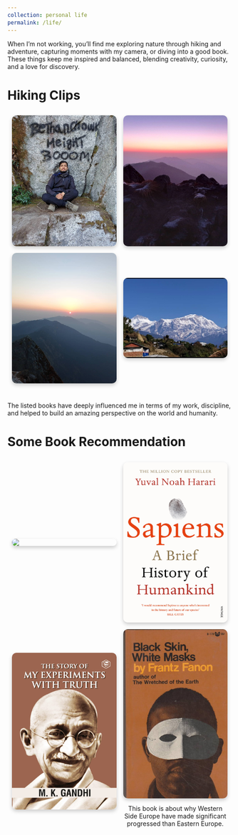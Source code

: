 ```yaml
---
collection: personal life
permalink: /life/
---
```


When I’m not working, you’ll find me exploring nature through hiking and adventure, capturing moments with my camera, or diving into a good book. These things keep me inspired and balanced, blending creativity, curiosity, and a love for discovery.

<h1>Hiking Clips</h1>
<div class="image-grid">
  <!-- Image 1 -->
  <div class="image-item">
    <img src="../images/Narayanthanmy.jpg" alt="Narayanthan">
  </div>
  <!-- Image 2 -->
  <div class="image-item">
    <img src="../images/N1.jpg" alt="Hiking">
   </div>
  <!-- Image 3 -->
  <div class="image-item">
    <img src="../images/n2.jpg" alt="Adventure">
  </div>
  <!-- Image 4 -->
  <div class="image-item">
    <img src="../images/Sikles1.jpg" alt="Sikles">
  </div>
</div>

<style>
  .image-grid {
    display: grid;
    grid-template-columns: repeat(auto-fit, minmax(180px, 1fr)); /* Responsive columns */
    gap: 15px; /* Spacing between images */
    padding: 10px;
  }

  .image-item {
    text-align: center;
    display: flex;
    flex-direction: column; /* Stack image and caption */
    align-items: center;
    justify-content: center;
  }

  .image-item img {
    width: 100%; /* Ensure images fill their container */
    height: auto;
    border-radius: 10px; /* Rounded corners for a modern look */
    box-shadow: 0 4px 8px rgba(0, 0, 0, 0.2); /* Add some shadow for depth */
    transition: transform 0.3s ease, box-shadow 0.3s ease; /* Hover animation */
  }

  .image-item img:hover {
    transform: scale(1.05); /* Slight zoom on hover */
    box-shadow: 0 8px 16px rgba(0, 0, 0, 0.3); /* Enhanced shadow on hover */
  }

  .caption {
    margin-top: 8px; /* Space between the image and caption */
    font-size: 0.9rem; /* Adjust font size for captions */
    color: #555; /* Caption color */
    text-align: center; /* Center the caption */
    word-wrap: break-word; /* Ensure long text wraps correctly */
    overflow-wrap: break-word; /* For long words that can't fit */
    max-width: 100%; /* Ensure it doesn't overflow */
  }
</style>  <br>
<p> The listed books have deeply influenced me in terms of my work, discipline, and helped to build an amazing perspective on the world and humanity.
<h1> Some Book Recommendation</h1>
<div class="image-grid">
  <!-- Book 1 -->
  <div class="image-item">
    <img src="../images/Atomic Habits.jpg alt="Book 1">
  </div>
  <!-- Book 2 -->
  <div class="image-item">
    <img src="../images/Homo.jpg" alt="Book 2">
  </div>
  <!-- Book 3 -->
  <div class="image-item">
    <img src="../images/Mahatama.jpg" alt="Book 3">
  </div>
  <!-- Book 4 -->
  <div class="image-item">
    <img src="../images/BlackSkins.jpg" alt="Book 4">
    <p> This book is about why Western Side Europe have made significant progressed than Eastern Europe. </p>
  </div>
</div>

<style>
  .image-grid {
    display: grid;
    grid-template-columns: repeat(auto-fit, minmax(180px, 1fr)); /* Responsive columns */
    gap: 15px; /* Spacing between images */
    padding: 10px;
  }

  .image-item {
    text-align: center;
    display: flex;
    flex-direction: column; /* Stack image and caption */
    align-items: center;
    justify-content: center;
  }

  .image-item img {
    width: 100%; /* Ensure images fill their container */
    height: auto;
    border-radius: 10px; /* Rounded corners for a modern look */
    box-shadow: 0 4px 8px rgba(0, 0, 0, 0.2); /* Add some shadow for depth */
    transition: transform 0.3s ease, box-shadow 0.3s ease; /* Hover animation */
  }

  .image-item img:hover {
    transform: scale(1.05); /* Slight zoom on hover */
    box-shadow: 0 8px 16px rgba(0, 0, 0, 0.3); /* Enhanced shadow on hover */
  }

  .caption {
    margin-top: 8px; /* Space between the image and caption */
    font-size: 0.9rem; /* Adjust font size for captions */
    color: #555; /* Caption color */
    text-align: center; /* Center the caption */
    max-width: 100%; /* Ensure it doesn't overflow */
  }
</style>


